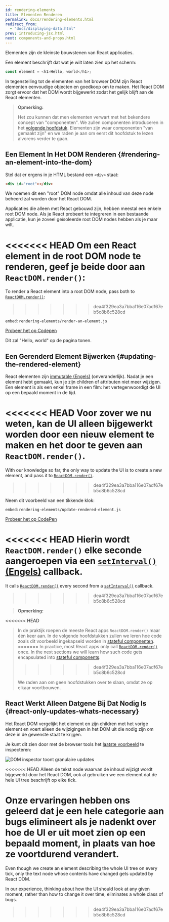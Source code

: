 ```yaml
---
id: rendering-elements
title: Elementen Renderen
permalink: docs/rendering-elements.html
redirect_from:
  - "docs/displaying-data.html"
prev: introducing-jsx.html
next: components-and-props.html
---
```


Elementen zijn de kleinste bouwstenen van React applicaties.

Een element beschrijft dat wat je wilt laten zien op het scherm:

```js
const element = <h1>Hello, world</h1>;
```

In tegenstelling tot de elementen van het browser DOM zijn React elementen eenvoudige objecten en goedkoop om te maken. 
Het React DOM zorgt ervoor dat het DOM wordt bijgewerkt zodat het gelijk blijft aan de React elementen.

>**Opmerking:**
>
>Het zou kunnen dat men elementen verwart met het bekendere concept van "componenten".
We zullen componenten introduceren in het [volgende hoofdstuk](/docs/components-and-props.html).
Elementen zijn waar componenten "van gemaakt zijn" en we raden je aan om eerst dit hoofdstuk te lezen alvorens verder te gaan.

## Een Element In Het DOM Renderen {#rendering-an-element-into-the-dom}

Stel dat er ergens in je HTML bestand een `<div>` staat:

```html
<div id="root"></div>
```

We noemen dit een "root" DOM node omdat alle inhoud van deze node beheerd zal worden door het React DOM.

Applicaties die alleen met React gebouwd zijn, hebben meestal een enkele root DOM node.
Als je React probeert te integreren in een bestaande applicatie, kun je zoveel geïsoleerde root DOM nodes hebben als je maar wilt.

<<<<<<< HEAD
Om een React element in de root DOM node te renderen, geef je beide door aan `ReactDOM.render()`:
=======
To render a React element into a root DOM node, pass both to [`ReactDOM.render()`](/docs/react-dom.html#render):
>>>>>>> dea4f329ea3a7bba116e07adf67eb5c8b6c528cd

`embed:rendering-elements/render-an-element.js`

[Probeer het op Codepen](codepen://rendering-elements/render-an-element)

Dit zal "Hello, world" op de pagina tonen.

## Een Gerenderd Element Bijwerken {#updating-the-rendered-element}

React elementen zijn [immutable (Engels)](https://en.wikipedia.org/wiki/Immutable_object) (onveranderlijk).
Nadat je een element hebt gemaakt, kun je zijn children of attributen niet meer wijzigen. 
Een element is als een enkel frame in een film: het vertegenwoordigt de UI op een bepaald moment in de tijd.

<<<<<<< HEAD
Voor zover we nu weten, kan de UI alleen bijgewerkt worden door een nieuw element te maken en het door te geven aan `ReactDOM.render()`.
=======
With our knowledge so far, the only way to update the UI is to create a new element, and pass it to [`ReactDOM.render()`](/docs/react-dom.html#render).
>>>>>>> dea4f329ea3a7bba116e07adf67eb5c8b6c528cd

Neem dit voorbeeld van een tikkende klok:

`embed:rendering-elements/update-rendered-element.js`

[Probeer het op CodePen](codepen://rendering-elements/update-rendered-element)

<<<<<<< HEAD
Hierin wordt `ReactDOM.render()` elke seconde aangeroepen via een [`setInterval()` (Engels)](https://developer.mozilla.org/en-US/docs/Web/API/WindowTimers/setInterval) callback.
=======
It calls [`ReactDOM.render()`](/docs/react-dom.html#render) every second from a [`setInterval()`](https://developer.mozilla.org/en-US/docs/Web/API/WindowTimers/setInterval) callback.
>>>>>>> dea4f329ea3a7bba116e07adf67eb5c8b6c528cd

>**Opmerking:**
>
<<<<<<< HEAD
>In de praktijk roepen de meeste React apps `ReactDOM.render()` maar één keer aan. 
In de volgende hoofdstukken zullen we leren hoe code zoals dit voorbeeld ingekapseld worden in [stateful componenten](/docs/state-and-lifecycle.html).
=======
>In practice, most React apps only call [`ReactDOM.render()`](/docs/react-dom.html#render) once. In the next sections we will learn how such code gets encapsulated into [stateful components](/docs/state-and-lifecycle.html).
>>>>>>> dea4f329ea3a7bba116e07adf67eb5c8b6c528cd
>
>We raden aan om geen hoofdstukken over te slaan, omdat ze op elkaar voortbouwen.

## React Werkt Alleen Datgene Bij Dat Nodig Is {#react-only-updates-whats-necessary}

Het React DOM vergelijkt het element en zijn children met het vorige element en voert alleen de wijzigingen in het DOM uit die nodig zijn om deze in de gewenste staat te krijgen.

Je kunt dit zien door met de browser tools het [laatste voorbeeld](codepen://rendering-elements/update-rendered-element)  te inspecteren:

![DOM inspector toont granulaire updates](../images/docs/granular-dom-updates.gif)

<<<<<<< HEAD
Alleen de tekst node waarvan de inhoud wijzigt wordt bijgewerkt door het React DOM, ook al gebruiken we een element dat de hele UI tree beschrijft op elke tick.

Onze ervaringen hebben ons geleerd dat je een hele categorie aan bugs elimineert als je nadenkt over hoe de UI er uit moet zien op een bepaald moment, in plaats van hoe ze voortdurend verandert.
=======
Even though we create an element describing the whole UI tree on every tick, only the text node whose contents have changed gets updated by React DOM.

In our experience, thinking about how the UI should look at any given moment, rather than how to change it over time, eliminates a whole class of bugs.
>>>>>>> dea4f329ea3a7bba116e07adf67eb5c8b6c528cd
